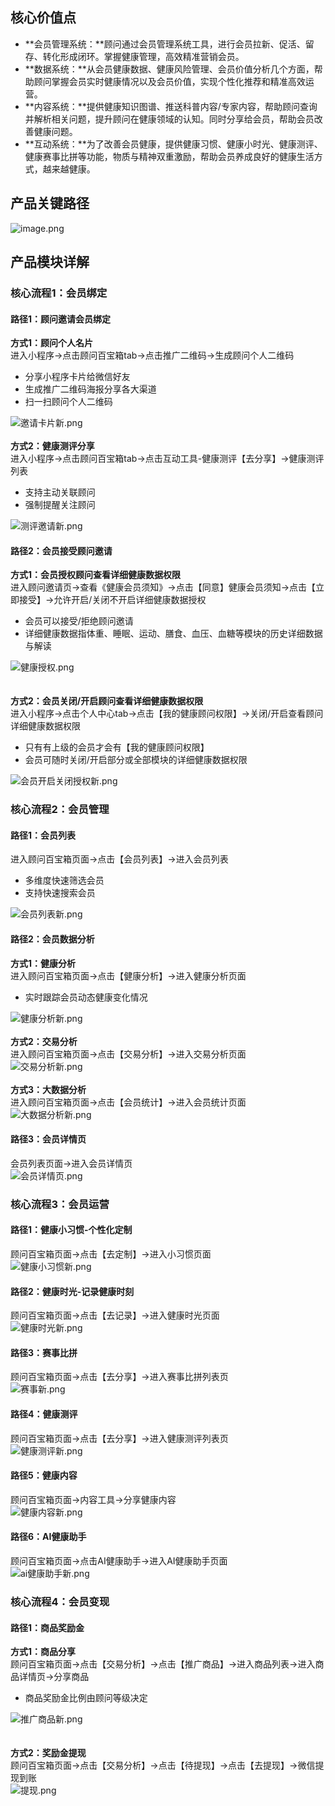 <a name="j78Iz"></a>
## 核心价值点
- **会员管理系统：**顾问通过会员管理系统工具，进行会员拉新、促活、留存、转化形成闭环。掌握健康管理，高效精准营销会员。
- **数据系统：**从会员健康数据、健康风险管理、会员价值分析几个方面，帮助顾问掌握会员实时健康情况以及会员价值，实现个性化推荐和精准高效运营。
- **内容系统：**提供健康知识图谱、推送科普内容/专家内容，帮助顾问查询并解析相关问题，提升顾问在健康领域的认知。同时分享给会员，帮助会员改善健康问题。
- **互动系统：**为了改善会员健康，提供健康习惯、健康小时光、健康测评、健康赛事比拼等功能，物质与精神双重激励，帮助会员养成良好的健康生活方式，越来越健康。



<a name="wmMxC"></a>
## 产品关键路径
![image.png](https://cdn.nlark.com/yuque/0/2021/png/581207/1626766438300-3dc5c6b8-8300-45c7-82d5-5a5c94c7b192.png#clientId=u55879a2a-e2a8-4&from=paste&height=931&id=u911e9808&margin=%5Bobject%20Object%5D&name=image.png&originHeight=931&originWidth=1855&originalType=binary&ratio=1&size=467055&status=done&style=none&taskId=u2f126b63-29a3-4b59-a227-91202379e26&width=1855)
<a name="GUHER"></a>
## 产品模块详解
<a name="WXDeR"></a>
### 核心流程1：会员绑定
<a name="sjpKT"></a>
#### 路径1：顾问邀请会员绑定
**方式1：顾问个人名片**<br />进入小程序->点击顾问百宝箱tab->点击推广二维码->生成顾问个人二维码

- 分享小程序卡片给微信好友
- 生成推广二维码海报分享各大渠道
- 扫一扫顾问个人二维码

![邀请卡片新.png](https://cdn.nlark.com/yuque/0/2021/png/581207/1626765669693-7c1df169-b4c6-46fe-be11-a28f3954bf78.png#clientId=u1026ce77-ae46-4&from=ui&id=u61be72f1&margin=%5Bobject%20Object%5D&name=%E9%82%80%E8%AF%B7%E5%8D%A1%E7%89%87%E6%96%B0.png&originHeight=1430&originWidth=1394&originalType=binary&ratio=1&size=600909&status=done&style=none&taskId=u595c116c-017b-431a-ac97-edd87888d04)<br />
<br />**方式2：健康测评分享**<br />进入小程序->点击顾问百宝箱tab->点击互动工具-健康测评【去分享】->健康测评列表

- 支持主动关联顾问
- 强制提醒关注顾问

![测评邀请新.png](https://cdn.nlark.com/yuque/0/2021/png/581207/1626765692380-9a4efa85-27a2-4341-98d0-3e98719cc5f1.png#clientId=u1026ce77-ae46-4&from=ui&id=u3ac7df7b&margin=%5Bobject%20Object%5D&name=%E6%B5%8B%E8%AF%84%E9%82%80%E8%AF%B7%E6%96%B0.png&originHeight=1430&originWidth=1896&originalType=binary&ratio=1&size=772541&status=done&style=none&taskId=u04f0b22b-4d3d-4e95-828b-c558a7621b3)
<a name="oPv2Y"></a>
#### 
<a name="MOd7m"></a>
#### 路径2：会员接受顾问邀请
**方式1：会员授权顾问查看详细健康数据权限**<br />进入顾问邀请页->查看《健康会员须知》->点击【同意】健康会员须知->点击【立即接受】->允许开启/关闭不开启详细健康数据授权

- 会员可以接受/拒绝顾问邀请
- 详细健康数据指体重、睡眠、运动、膳食、血压、血糖等模块的历史详细数据与解读

![健康授权.png](https://cdn.nlark.com/yuque/0/2021/png/581207/1622366618031-90c17fad-603d-4a35-b40c-cdfd618c70d3.png#clientId=uefc88d64-bf62-4&from=ui&id=uc21599df&margin=%5Bobject%20Object%5D&name=%E5%81%A5%E5%BA%B7%E6%8E%88%E6%9D%83.png&originHeight=972&originWidth=1409&originalType=binary&ratio=1&size=341264&status=done&style=none&taskId=u21db4e97-c404-4b04-8006-c32babd4fc2)<br />
<br />
<br />**方式2：会员关闭/开启顾问查看详细健康数据权限**<br />进入小程序->点击个人中心tab->点击【我的健康顾问权限】->关闭/开启查看顾问详细健康数据权限

- 只有有上级的会员才会有【我的健康顾问权限】
- 会员可随时关闭/开启部分或全部模块的详细健康数据权限

![会员开启关闭授权新.png](https://cdn.nlark.com/yuque/0/2021/png/581207/1626765724647-daed2283-74ae-4086-8c26-45610402423c.png#clientId=u1026ce77-ae46-4&from=ui&id=udfef040e&margin=%5Bobject%20Object%5D&name=%E4%BC%9A%E5%91%98%E5%BC%80%E5%90%AF%E5%85%B3%E9%97%AD%E6%8E%88%E6%9D%83%E6%96%B0.png&originHeight=964&originWidth=1363&originalType=binary&ratio=1&size=339069&status=done&style=none&taskId=u7898a123-050f-4d21-aa4d-a9ef4ea85d0)<br />

<a name="Jux50"></a>
### 核心流程2：会员管理
<a name="yjZOb"></a>
#### 路径1：会员列表
进入顾问百宝箱页面->点击【会员列表】->进入会员列表

- 多维度快速筛选会员
- 支持快速搜索会员

![会员列表新.png](https://cdn.nlark.com/yuque/0/2021/png/581207/1626765762960-6c231d82-1693-45ae-b9b3-c006ee44fe90.png#clientId=u1026ce77-ae46-4&from=ui&id=u62861947&margin=%5Bobject%20Object%5D&name=%E4%BC%9A%E5%91%98%E5%88%97%E8%A1%A8%E6%96%B0.png&originHeight=1450&originWidth=944&originalType=binary&ratio=1&size=400933&status=done&style=none&taskId=u70c72274-620b-46fa-8df6-fed9bcd489a)<br />

<a name="iwPYT"></a>
#### 路径2：会员数据分析
**方式1：健康分析**<br />进入顾问百宝箱页面->点击【健康分析】->进入健康分析页面

- 实时跟踪会员动态健康变化情况

![健康分析新.png](https://cdn.nlark.com/yuque/0/2021/png/581207/1626765783657-972b9cbe-ffc3-470b-8208-836eed1f9056.png#clientId=u1026ce77-ae46-4&from=ui&id=ub9839d4b&margin=%5Bobject%20Object%5D&name=%E5%81%A5%E5%BA%B7%E5%88%86%E6%9E%90%E6%96%B0.png&originHeight=1945&originWidth=913&originalType=binary&ratio=1&size=393823&status=done&style=none&taskId=u402906f3-c6cb-4339-a3eb-d6f15555767)<br />
<br />**方式2：交易分析**<br />进入顾问百宝箱页面->点击【交易分析】->进入交易分析页面<br />![交易分析新.png](https://cdn.nlark.com/yuque/0/2021/png/581207/1626765804290-82f434b4-147b-4b4f-88ec-975d42e6d5ba.png#clientId=u1026ce77-ae46-4&from=ui&id=u8e9684b1&margin=%5Bobject%20Object%5D&name=%E4%BA%A4%E6%98%93%E5%88%86%E6%9E%90%E6%96%B0.png&originHeight=1450&originWidth=906&originalType=binary&ratio=1&size=355911&status=done&style=none&taskId=ub6f8315d-48df-4c9b-9081-48980713aa9)<br />
<br />**方式3：大数据分析**<br />进入顾问百宝箱页面->点击【会员统计】->进入会员统计页面<br />![大数据分析新.png](https://cdn.nlark.com/yuque/0/2021/png/581207/1626765834696-68ad8d1a-ee05-4dfa-b030-5e53bd1aaae2.png#clientId=u1026ce77-ae46-4&from=ui&id=uffe84d4c&margin=%5Bobject%20Object%5D&name=%E5%A4%A7%E6%95%B0%E6%8D%AE%E5%88%86%E6%9E%90%E6%96%B0.png&originHeight=1824&originWidth=902&originalType=binary&ratio=1&size=381023&status=done&style=none&taskId=ub19f2251-c5cb-4c0a-8e80-6bdb131179b)
<a name="LkVNg"></a>
#### 路径3：会员详情页
会员列表页面->进入会员详情页<br />![会员详情页.png](https://cdn.nlark.com/yuque/0/2021/png/581207/1622368156317-3971a1f1-e78b-4368-8c4b-763bacdc1d87.png#clientId=uefc88d64-bf62-4&from=ui&id=ucdc68d38&margin=%5Bobject%20Object%5D&name=%E4%BC%9A%E5%91%98%E8%AF%A6%E6%83%85%E9%A1%B5.png&originHeight=2302&originWidth=1819&originalType=binary&ratio=1&size=619692&status=done&style=none&taskId=u33431215-0579-4996-a132-f6c131e00c9)<br />

<a name="nAFja"></a>
### 核心流程3：会员运营
<a name="tPKHV"></a>
#### 路径1：健康小习惯-个性化定制
顾问百宝箱页面->点击【去定制】->进入小习惯页面<br />![健康小习惯新.png](https://cdn.nlark.com/yuque/0/2021/png/581207/1626765862348-6fd639b2-3155-4283-98cb-d54e1a517ffc.png#clientId=u1026ce77-ae46-4&from=ui&id=u88caf462&margin=%5Bobject%20Object%5D&name=%E5%81%A5%E5%BA%B7%E5%B0%8F%E4%B9%A0%E6%83%AF%E6%96%B0.png&originHeight=1450&originWidth=1444&originalType=binary&ratio=1&size=424782&status=done&style=none&taskId=u43f26d0c-666e-45b0-9eae-6107f6b3020)<br />

<a name="YaNcd"></a>
#### 路径2：健康时光-记录健康时刻
顾问百宝箱页面->点击【去记录】->进入健康时光页面<br />![健康时光新.png](https://cdn.nlark.com/yuque/0/2021/png/581207/1626765880676-4bcd018d-b595-475c-a36b-efdbf76b5152.png#clientId=u1026ce77-ae46-4&from=ui&id=u6d44c48c&margin=%5Bobject%20Object%5D&name=%E5%81%A5%E5%BA%B7%E6%97%B6%E5%85%89%E6%96%B0.png&originHeight=1450&originWidth=917&originalType=binary&ratio=1&size=699459&status=done&style=none&taskId=u7b28739d-66be-4256-bcbf-875bc574965)
<a name="G9ZeX"></a>
#### 路径3：赛事比拼
顾问百宝箱页面->点击【去分享】->进入赛事比拼列表页<br />![赛事新.png](https://cdn.nlark.com/yuque/0/2021/png/581207/1626765895140-8e8b6722-8342-484c-a5ee-c380d181b6e8.png#clientId=u1026ce77-ae46-4&from=ui&id=uc1c46f20&margin=%5Bobject%20Object%5D&name=%E8%B5%9B%E4%BA%8B%E6%96%B0.png&originHeight=1450&originWidth=1911&originalType=binary&ratio=1&size=867988&status=done&style=none&taskId=u986e081a-59c6-4ad1-b0c6-494fd23b189)
<a name="B8v8x"></a>
#### 路径4：健康测评
顾问百宝箱页面->点击【去分享】->进入健康测评列表页<br />![健康测评新.png](https://cdn.nlark.com/yuque/0/2021/png/581207/1626765909931-09c59a2e-b62e-4aaa-ba87-cb9a6c0f4ec9.png#clientId=u1026ce77-ae46-4&from=ui&id=u3541b6ec&margin=%5Bobject%20Object%5D&name=%E5%81%A5%E5%BA%B7%E6%B5%8B%E8%AF%84%E6%96%B0.png&originHeight=1587&originWidth=2282&originalType=binary&ratio=1&size=773684&status=done&style=none&taskId=u99d2e6e3-bc8f-44ce-a6d3-53655dc2002)
<a name="haDmI"></a>
#### 路径5：健康内容
顾问百宝箱页面->内容工具->分享健康内容<br />![健康内容新.png](https://cdn.nlark.com/yuque/0/2021/png/581207/1626765922658-114129d2-2759-4481-bc75-0e3d7272ac56.png#clientId=u1026ce77-ae46-4&from=ui&id=u76a713a6&margin=%5Bobject%20Object%5D&name=%E5%81%A5%E5%BA%B7%E5%86%85%E5%AE%B9%E6%96%B0.png&originHeight=1450&originWidth=913&originalType=binary&ratio=1&size=572941&status=done&style=none&taskId=u7113514b-2ec8-4cb1-8310-96157bdfb92)
<a name="L9M1X"></a>
#### 路径6：AI健康助手
顾问百宝箱页面->点击AI健康助手->进入AI健康助手页面<br />![ai健康助手新.png](https://cdn.nlark.com/yuque/0/2021/png/581207/1626765934177-368cb9cd-4630-4ea4-a6e4-b44d38e5ee32.png#clientId=u1026ce77-ae46-4&from=ui&id=ua1782c8b&margin=%5Bobject%20Object%5D&name=ai%E5%81%A5%E5%BA%B7%E5%8A%A9%E6%89%8B%E6%96%B0.png&originHeight=1450&originWidth=902&originalType=binary&ratio=1&size=348540&status=done&style=none&taskId=u813de3fe-bfc4-409c-9425-dd2cfcad5d0)<br />

<a name="Ix0fh"></a>
### 核心流程4：会员变现
<a name="rWD5v"></a>
#### 路径1：商品奖励金
**方式1：商品分享**<br />顾问百宝箱页面->点击【交易分析】->点击【推广商品】->进入商品列表->进入商品详情页->分享商品

- 商品奖励金比例由顾问等级决定

![推广商品新.png](https://cdn.nlark.com/yuque/0/2021/png/581207/1626765990129-4e7b69e0-a6ee-4c36-8388-4f4aa030e08c.png#clientId=u1026ce77-ae46-4&from=ui&id=uadf52b72&margin=%5Bobject%20Object%5D&name=%E6%8E%A8%E5%B9%BF%E5%95%86%E5%93%81%E6%96%B0.png&originHeight=1450&originWidth=1394&originalType=binary&ratio=1&size=450924&status=done&style=none&taskId=u9bdc9525-2a39-4dd8-a548-2c58159aeab)<br />
<br />
<br />**方式2：奖励金提现**<br />顾问百宝箱页面->点击【交易分析】->点击【待提现】->点击【去提现】->微信提现到账<br />![提现.png](https://cdn.nlark.com/yuque/0/2021/png/581207/1622371661614-5cb7e5c0-336a-4b67-9862-9ab1a3d4fcb4.png#clientId=u9829444e-9f0f-4&from=ui&id=u95f82a8c&margin=%5Bobject%20Object%5D&name=%E6%8F%90%E7%8E%B0.png&originHeight=1115&originWidth=898&originalType=binary&ratio=1&size=107431&status=done&style=none&taskId=uce03b4ee-7511-47d3-acd1-e71a6bf4ac8)<br />
<br />


